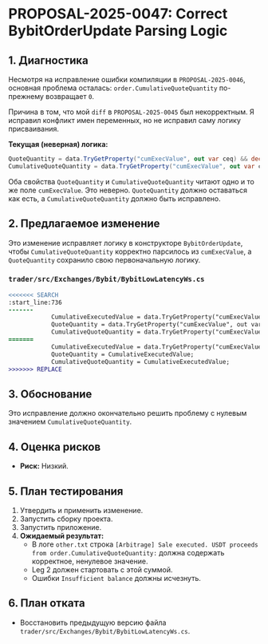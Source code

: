 # PROPOSAL-2025-0047: Correct BybitOrderUpdate Parsing Logic

## 1. Диагностика

Несмотря на исправление ошибки компиляции в `PROPOSAL-2025-0046`, основная проблема осталась: `order.CumulativeQuoteQuantity` по-прежнему возвращает `0`.

Причина в том, что мой `diff` в `PROPOSAL-2025-0045` был некорректным. Я исправил конфликт имен переменных, но не исправил саму логику присваивания.

**Текущая (неверная) логика:**
```csharp
QuoteQuantity = data.TryGetProperty("cumExecValue", out var ceq) && decimal.TryParse(ceq.GetString(), out var ceqValue) ? ceqValue : 0;
CumulativeQuoteQuantity = data.TryGetProperty("cumExecValue", out var cev_cq) && decimal.TryParse(cev_cq.GetString(), out var ceValue_cq) ? ceValue_cq : 0;
```
Оба свойства `QuoteQuantity` и `CumulativeQuoteQuantity` читают одно и то же поле `cumExecValue`. Это неверно. `QuoteQuantity` должно оставаться как есть, а `CumulativeQuoteQuantity` должно быть исправлено.

## 2. Предлагаемое изменение

Это изменение исправляет логику в конструкторе `BybitOrderUpdate`, чтобы `CumulativeQuoteQuantity` корректно парсилось из `cumExecValue`, а `QuoteQuantity` сохранило свою первоначальную логику.

### `trader/src/Exchanges/Bybit/BybitLowLatencyWs.cs`

```diff
<<<<<<< SEARCH
:start_line:736
-------
            CumulativeExecutedValue = data.TryGetProperty("cumExecValue", out var cev) && decimal.TryParse(cev.GetString(), out var ceValue) ? ceValue : 0;
            QuoteQuantity = data.TryGetProperty("cumExecValue", out var ceq) && decimal.TryParse(ceq.GetString(), out var ceqValue) ? ceqValue : 0;
            CumulativeQuoteQuantity = data.TryGetProperty("cumExecValue", out var cev_cq) && decimal.TryParse(cev_cq.GetString(), out var ceValue_cq) ? ceValue_cq : 0;
=======
            CumulativeExecutedValue = data.TryGetProperty("cumExecValue", out var cev) && decimal.TryParse(cev.GetString(), out var ceValue) ? ceValue : 0;
            QuoteQuantity = CumulativeExecutedValue;
            CumulativeQuoteQuantity = CumulativeExecutedValue;
>>>>>>> REPLACE
```

## 3. Обоснование

Это исправление должно окончательно решить проблему с нулевым значением `CumulativeQuoteQuantity`.

## 4. Оценка рисков

-   **Риск:** Низкий.

## 5. План тестирования

1.  Утвердить и применить изменение.
2.  Запустить сборку проекта.
3.  Запустить приложение.
4.  **Ожидаемый результат:**
    *   В логе `other.txt` строка `[Arbitrage] Sale executed. USDT proceeds from order.CumulativeQuoteQuantity:` должна содержать корректное, ненулевое значение.
    *   Leg 2 должен стартовать с этой суммой.
    *   Ошибки `Insufficient balance` должны исчезнуть.

## 6. План отката

-   Восстановить предыдущую версию файла `trader/src/Exchanges/Bybit/BybitLowLatencyWs.cs`.